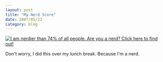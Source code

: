 ```yaml
---
layout: post
title: "My Nerd Score"
date: 2007/05/22
category: blog
---
```


[<img alt="I am nerdier than 74% of all people. Are you a nerd? Click here to find out!" src="http://www.nerdtests.com/images/badge/f8273a30a7e467bc.gif" />](http://www.nerdtests.com/nq_ref.html) 

Don't worry, I did this over my lunch break. Because I'm a nerd.

